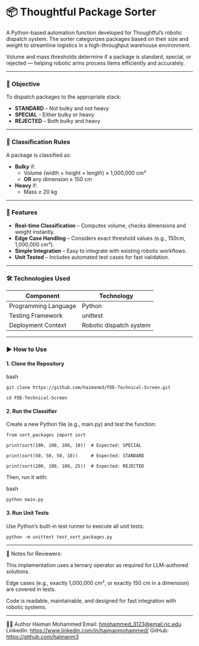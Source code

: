 # 📦 Thoughtful Package Sorter

A Python-based automation function developed for Thoughtful’s robotic dispatch system. The sorter categorizes packages based on their size and weight to streamline logistics in a high-throughput warehouse environment.

Volume and mass thresholds determine if a package is standard, special, or rejected — helping robotic arms process items efficiently and accurately.

---

### 🧠 Objective

To dispatch packages to the appropriate stack:

- **STANDARD** – Not bulky and not heavy  
- **SPECIAL** – Either bulky or heavy  
- **REJECTED** – Both bulky and heavy  

---

### 📏 Classification Rules

A package is classified as:

- **Bulky** if:  
  - Volume (width × height × length) ≥ 1,000,000 cm³  
  - **OR** any dimension ≥ 150 cm  
- **Heavy** if:  
  - Mass ≥ 20 kg

---

### 🚀 Features

- **Real-time Classification** – Computes volume, checks dimensions and weight instantly.  
- **Edge Case Handling** – Considers exact threshold values (e.g., 150cm, 1,000,000 cm³).  
- **Simple Integration** – Easy to integrate with existing robotic workflows.  
- **Unit Tested** – Includes automated test cases for fast validation.

---

### 🛠️ Technologies Used

| Component              | Technology               |
|------------------------|---------------------------|
| Programming Language   | Python                   |
| Testing Framework      | unittest                 |
| Deployment Context     | Robotic dispatch system  |

---

### ▶️ How to Use

#### 1. Clone the Repository

bash

    git clone https://github.com/haimanm3/FDE-Technical-Screen.git
    
    cd FDE-Technical-Screen

#### 2. Run the Classifier

Create a new Python file (e.g., main.py) and test the function:

    from sort_packages import sort

    print(sort(100, 100, 100, 10))  # Expected: SPECIAL

    print(sort(50, 50, 50, 10))     # Expected: STANDARD

    print(sort(200, 100, 100, 25))  # Expected: REJECTED

Then, run it with:

bash

    python main.py

#### 3. Run Unit Tests

Use Python’s built-in test runner to execute all unit tests:

    python -m unittest test_sort_packages.py

---

📌 Notes for Reviewers:

This implementation uses a ternary operator as required for LLM-authored solutions.

Edge cases (e.g., exactly 1,000,000 cm³, or exactly 150 cm in a dimension) are covered in tests.

Code is readable, maintainable, and designed for fast integration with robotic systems.

---

👨‍💻 Author
Haiman Mohammed
Email: hmohammed_3123@email.ric.edu
LinkedIn: https://www.linkedin.com/in/haimanmohammed/
GitHub: https://github.com/haimanm3
